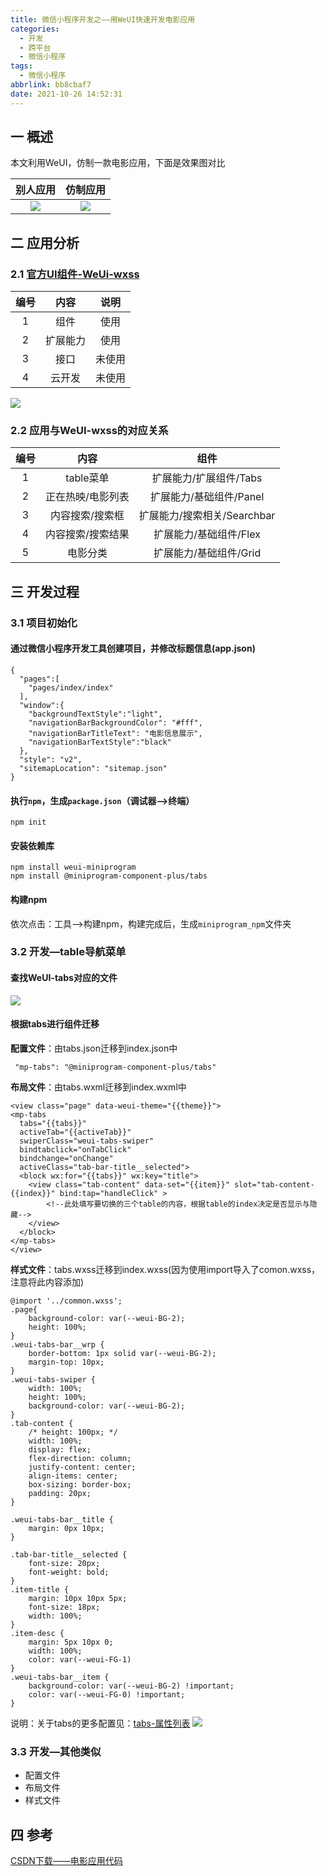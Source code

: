 ```yaml
---
title: 微信小程序开发之——用WeUI快速开发电影应用
categories:
  - 开发
  - 跨平台
  - 微信小程序
tags:
  - 微信小程序
abbrlink: bb8cbaf7
date: 2021-10-26 14:52:31
---
```

## 一 概述

本文利用WeUI，仿制一款电影应用，下面是效果图对比

| 别人应用 | 仿制应用 |
| :------: | :------: |
|  ![][1]  |  ![][2]  |

<!--more-->

## 二 应用分析

### 2.1 [官方UI组件-WeUi-wxss][00]

| 编号 |   内容   |  说明  |
| :--: | :------: | :----: |
|  1   |   组件   |  使用  |
|  2   | 扩展能力 |  使用  |
|  3   |   接口   | 未使用 |
|  4   |  云开发  | 未使用 |

![][3]

### 2.2 应用与WeUI-wxss的对应关系

| 编号 |       内容        |            组件             |
| :--: | :---------------: | :-------------------------: |
|  1   |     table菜单     |   扩展能力/扩展组件/Tabs    |
|  2   | 正在热映/电影列表 |   扩展能力/基础组件/Panel   |
|  3   |  内容搜索/搜索框  | 扩展能力/搜索相关/Searchbar |
|  4   | 内容搜索/搜索结果 |   扩展能力/基础组件/Flex    |
|  5   |     电影分类      |   扩展能力/基础组件/Grid    |

## 三 开发过程

### 3.1 项目初始化

#### 通过微信小程序开发工具创建项目，并修改标题信息(app.json)

```
{
  "pages":[
    "pages/index/index"
  ],
  "window":{
    "backgroundTextStyle":"light",
    "navigationBarBackgroundColor": "#fff",
    "navigationBarTitleText": "电影信息展示",
    "navigationBarTextStyle":"black"
  },
  "style": "v2",
  "sitemapLocation": "sitemap.json"
}
```

####  执行`npm`，生成`package.json`（调试器—>终端）

```
npm init
```

#### 安装依赖库

```
npm install weui-miniprogram
npm install @miniprogram-component-plus/tabs
```

#### 构建npm

依次点击：工具——>构建npm，构建完成后，生成`miniprogram_npm`文件夹

### 3.2 开发—table导航菜单

#### 查找WeUI-tabs对应的文件
![][4]

#### 根据tabs进行组件迁移

**配置文件**：由tabs.json迁移到index.json中

```
 "mp-tabs": "@miniprogram-component-plus/tabs"
```

**布局文件**：由tabs.wxml迁移到index.wxml中

```
<view class="page" data-weui-theme="{{theme}}">
<mp-tabs 
  tabs="{{tabs}}" 
  activeTab="{{activeTab}}" 
  swiperClass="weui-tabs-swiper"
  bindtabclick="onTabClick"
  bindchange="onChange"
  activeClass="tab-bar-title__selected">
  <block wx:for="{{tabs}}" wx:key="title">
    <view class="tab-content" data-set="{{item}}" slot="tab-content-{{index}}" bind:tap="handleClick" >
    	<!--此处填写要切换的三个table的内容，根据table的index决定是否显示与隐藏-->
    </view>
  </block>
</mp-tabs>
</view>
```

**样式文件**：tabs.wxss迁移到index.wxss(因为使用import导入了comon.wxss，注意将此内容添加)

```
@import '../common.wxss';
.page{
    background-color: var(--weui-BG-2);
    height: 100%;
}
.weui-tabs-bar__wrp {
    border-bottom: 1px solid var(--weui-BG-2);
    margin-top: 10px;
}
.weui-tabs-swiper {
    width: 100%;
    height: 100%;
    background-color: var(--weui-BG-2);
}
.tab-content {
    /* height: 100px; */
    width: 100%;
    display: flex;
    flex-direction: column;
    justify-content: center;
    align-items: center;
    box-sizing: border-box;
    padding: 20px;
}

.weui-tabs-bar__title {
    margin: 0px 10px;
}

.tab-bar-title__selected {
    font-size: 20px;
    font-weight: bold;
}
.item-title {
    margin: 10px 10px 5px;
    font-size: 18px;
    width: 100%;
}
.item-desc {
    margin: 5px 10px 0;
    width: 100%;
    color: var(--weui-FG-1)
}
.weui-tabs-bar__item {
    background-color: var(--weui-BG-2) !important;
    color: var(--weui-FG-0) !important;
}
```

说明：关于tabs的更多配置见：[tabs-属性列表][01]
![][5]

### 3.3 开发—其他类似

* 配置文件
* 布局文件
* 样式文件

## 四 参考

[CSDN下载——电影应用代码](https://download.csdn.net/download/Calvin_zhou/34644785)



[00]:https://github.com/Tencent/weui-wxss/
[01]:https://github.com/wechat-miniprogram/miniprogram-component-plus/blob/master/docs/tabs.md
[1]:https://cdn.jsdelivr.net/gh/pgzxc/cdn@master/blog-wechat/wechat-weui-movie-other-view.gif
[2]:https://cdn.jsdelivr.net/gh/pgzxc/cdn@master/blog-wechat/wechat-weui-movie-my-view.gif
[3]:https://cdn.jsdelivr.net/gh/pgzxc/cdn@master/blog-wechat/wechat-weui-movie-meui-component.png
[4]:https://cdn.jsdelivr.net/gh/pgzxc/cdn@master/blog-wechat/wechat-weui-movie-tabs-weui.png
[5]:https://cdn.jsdelivr.net/gh/pgzxc/cdn@master/blog-wechat/wechat-weui-movie-tabs-values.png
